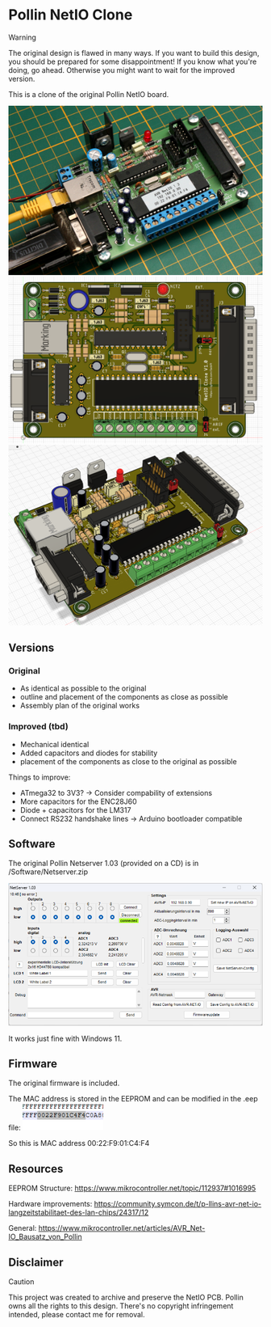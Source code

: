# Pollin NetIO Clone
> [!WARNING]  
> The original design is flawed in many ways. If you want to build this design, you should be prepared for some disappointment!
> If you know what you're doing, go ahead. Otherwise you might want to wait for the improved version.

This is a clone of the original Pollin NetIO board.

<img src="./Documentation/netio_600x.jpg" width="600">

<img src="./Documentation/clone_3d_top.png" width="600">

<img src="./Documentation/clone_3d_side.png" width="600">

## Versions
### Original

* As identical as possible to the original
* outline and placement of the components as close as possible
* Assembly plan of the original works

### Improved (tbd)
* Mechanical identical
* Added capacitors and diodes for stability
* placement of the components as close to the original as possible

Things to improve:
* ATmega32 to 3V3? -> Consider compability of extensions
* More capacitors for the ENC28J60
* Diode + capacitors for the LM317
* Connect RS232 handshake lines -> Arduino bootloader compatible

## Software
The original Pollin Netserver 1.03 (provided on a CD) is in /Software/Netserver.zip

<img src="./Documentation/netserver.png" width="600">

It works just fine with Windows 11.

## Firmware
The original firmware is included.

The MAC address is stored in the EEPROM and can be modified in the .eep file:
<img src="./Documentation/original_mac.png" >

So this is MAC address 00:22:F9:01:C4:F4

## Resources
EEPROM Structure: https://www.mikrocontroller.net/topic/112937#1016995

Hardware improvements: https://community.symcon.de/t/p-llins-avr-net-io-langzeitstabilitaet-des-lan-chips/24317/12

General: https://www.mikrocontroller.net/articles/AVR_Net-IO_Bausatz_von_Pollin

## Disclaimer
> [!CAUTION]
> This project was created to archive and preserve the NetIO PCB. Pollin owns all the rights to this design.
> There's no copyright infringement intended, please contact me for removal.